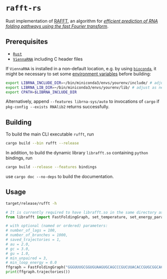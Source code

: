 # `rafft-rs`

Rust implementation of [RAFFT](https://github.com/strevol-mpi-mis/RAFFT), an algorithm for [*efficient prediction of RNA folding pathways using the fast Fourier transform*](https://doi.org/10.1101/2021.07.02.450908).

## Prerequisites

- [`Rust`](https://rustup.rs/)
- [`ViennaRNA`](https://www.tbi.univie.ac.at/RNA/#download) including C header files

If `ViennaRNA` is installed in a non-default location, e.g. by using [`bioconda`](https://bioconda.github.io/user/install.html),
it might be necessary to set some [environment variables](https://crates.io/crates/librna-sys) before building:

```sh
export LIBRNA_INCLUDE_DIR=~/bin/miniconda3/envs/yourenv/include/ # adjust as necessary
export LIBRNA_LIB_DIR=~/bin/miniconda3/envs/yourenv/lib/ # adjust as necessary
export CPATH=$LIBRNA_INCLUDE_DIR
```

Alternatively, append `--features librna-sys/auto` to invocations of `cargo` if `pkg-config --exists RNAlib2` returns successfully.

## Building

To build the main CLI executable `rufft`, run

```sh
cargo build --bin rufft --release
```

In addition, to build the dynamic library `librafft.so` containing `python` bindings, run

```sh
cargo build --release --features bindings
```

use `cargo doc --no-deps` to build the documentation.

## Usage

```sh
target/release/rufft -h
```

```python
# It is currently required to have librafft.so in the same directory as your python code
from librafft import FastFoldingGraph, set_temperature, set_energy_parameters

# with optional (named or ordered) parameters:
# number_of_lags = 100,
# number_of_branches = 1000,
# saved_trajectories = 1,
# au = 2.0,
# gc = 3.0,
# gu = 1.0,
# min_unpaired = 3,
# min_loop_energy = 0.0
ffgraph = FastFoldingGraph("GGGUUUGCGGUGUAAGUGCAGCCCGUCUUACACCGUGCGGCACAGGCACUAGUACUGAUGUCGUAUACAGGGCUUUUGACAU")
print(ffgraph.trajectories())
```
